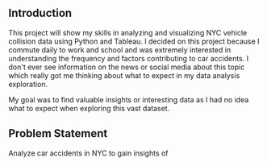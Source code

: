 Introduction
--------------------------------------------------------------------------------------------------------------------
This project will show my skills in analyzing and visualizing NYC vehicle collision data using Python and Tableau. I decided
on this project because I commute daily to work and school and was extremely interested in understanding the frequency and
factors contributing to car accidents. I don't ever see information on the news or social media about this topic which really
got me thinking about what to expect in my data analysis exploration. 

My goal was to find valuable insights or interesting data as I had no idea what to expect when exploring this vast dataset.


Problem Statement
--------------------------------------------------------------------------------------------------------------------
Analyze car accidents in NYC to gain insights of
